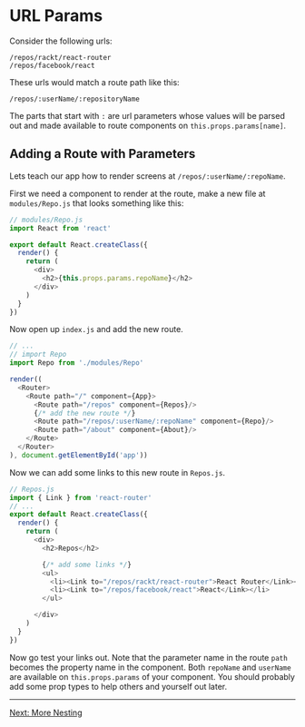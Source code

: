 # URL Params

Consider the following urls:

```
/repos/rackt/react-router
/repos/facebook/react
```

These urls would match a route path like this:

```
/repos/:userName/:repositoryName
```

The parts that start with `:` are url parameters whose values will be
parsed out and made available to route components on
`this.props.params[name]`.

## Adding a Route with Parameters

Lets teach our app how to render screens at `/repos/:userName/:repoName`.

First we need a component to render at the route, make a new file at
`modules/Repo.js` that looks something like this:

```js
// modules/Repo.js
import React from 'react'

export default React.createClass({
  render() {
    return (
      <div>
        <h2>{this.props.params.repoName}</h2>
      </div>
    )
  }
})
```

Now open up `index.js` and add the new route.

```js
// ...
// import Repo
import Repo from './modules/Repo'

render((
  <Router>
    <Route path="/" component={App}>
      <Route path="/repos" component={Repos}/>
      {/* add the new route */}
      <Route path="/repos/:userName/:repoName" component={Repo}/>
      <Route path="/about" component={About}/>
    </Route>
  </Router>
), document.getElementById('app'))
```

Now we can add some links to this new route in `Repos.js`.

```js
// Repos.js
import { Link } from 'react-router'
// ...
export default React.createClass({
  render() {
    return (
      <div>
        <h2>Repos</h2>

        {/* add some links */}
        <ul>
          <li><Link to="/repos/rackt/react-router">React Router</Link></li>
          <li><Link to="/repos/facebook/react">React</Link></li>
        </ul>

      </div>
    )
  }
})
```

Now go test your links out. Note that the parameter name in the route
`path` becomes the property name in the component. Both `repoName` and
`userName` are available on `this.props.params` of your component. You
should probably add some prop types to help others and yourself out
later.

---

[Next: More Nesting](../07-more-nesting/)

